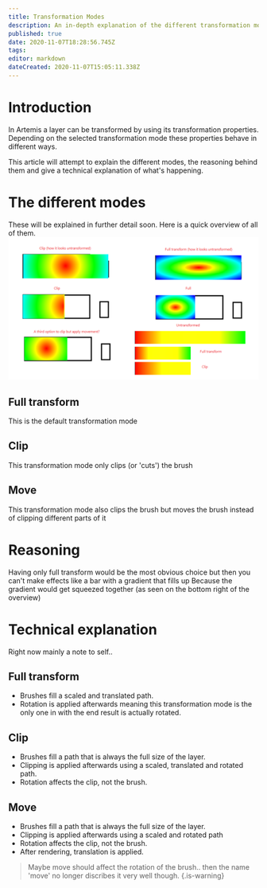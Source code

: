 ```yaml
---
title: Transformation Modes
description: An in-depth explanation of the different transformation modes
published: true
date: 2020-11-07T18:28:56.745Z
tags: 
editor: markdown
dateCreated: 2020-11-07T15:05:11.338Z
---
```


# Introduction
In Artemis a layer can be transformed by using its transformation properties. Depending on the selected transformation mode these properties behave in different ways.

This article will attempt to explain the different modes, the reasoning behind them and give a technical explanation of what's happening.

# The different modes
These will be explained in further detail soon. Here is a quick overview of all of them.
![transformation-modes-overview.png](/profiles/transformation-modes-overview.png)

## Full transform
This is the default transformation mode 

## Clip
This transformation mode only clips (or 'cuts') the brush

## Move
This transformation mode also clips the brush but moves the brush instead of clipping different parts of it

# Reasoning
Having only full transform would be the most obvious choice but then you can't make effects like a bar with a gradient that fills up
Because the gradient would get squeezed together (as seen on the bottom right of the overview)

# Technical explanation
Right now mainly a note to self..

## Full transform
- Brushes fill a scaled and translated path. 
- Rotation is applied afterwards meaning this transformation mode is the only one in with the end result is actually rotated.

## Clip
- Brushes fill a path that is always the full size of the layer.  
- Clipping is applied afterwards using a scaled, translated and rotated path. 
- Rotation affects the clip, not the brush.

## Move
- Brushes fill a path that is always the full size of the layer.  
- Clipping is applied afterwards using a scaled and rotated path
- Rotation affects the clip, not the brush.
- After rendering, translation is applied.

> Maybe move should affect the rotation of the brush.. then the name 'move' no longer discribes it very well though.
{.is-warning}


